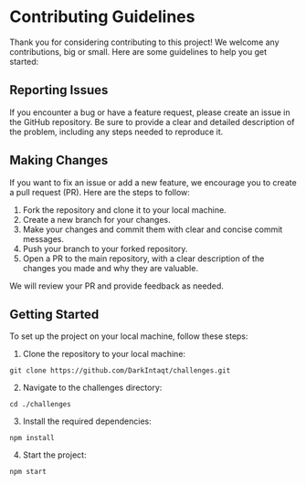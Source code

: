 # Contributing Guidelines

Thank you for considering contributing to this project! We welcome any contributions, big or small. Here are some guidelines to help you get started:

## Reporting Issues

If you encounter a bug or have a feature request, please create an issue in the GitHub repository. Be sure to provide a clear and detailed description of the problem, including any steps needed to reproduce it. 

## Making Changes

If you want to fix an issue or add a new feature, we encourage you to create a pull request (PR). Here are the steps to follow:

1. Fork the repository and clone it to your local machine.
2. Create a new branch for your changes.
3. Make your changes and commit them with clear and concise commit messages.
4. Push your branch to your forked repository.
5. Open a PR to the main repository, with a clear description of the changes you made and why they are valuable.

We will review your PR and provide feedback as needed. 

## Getting Started

To set up the project on your local machine, follow these steps:

1. Clone the repository to your local machine: 
```shell
git clone https://github.com/DarkIntaqt/challenges.git
```
2. Navigate to the challenges directory:
```shell
cd ./challenges
```
3. Install the required dependencies:
```shell
npm install
```
4. Start the project:
```shell
npm start
```